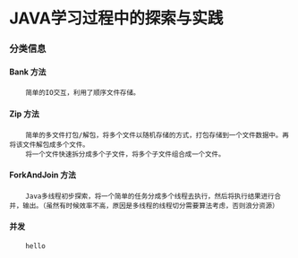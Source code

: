 # JAVA学习过程中的探索与实践

### 分类信息
#### Bank 方法
```$xslt
    简单的IO交互，利用了顺序文件存储。
```
#### Zip 方法
```$xslt
    简单的多文件打包/解包，将多个文件以随机存储的方式，打包存储到一个文件数据中。再将该文件解包成多个文件。
    将一个文件快速拆分成多个子文件，将多个子文件组合成一个文件。
```
#### ForkAndJoin 方法
```$xslt
    Java多线程初步探索，将一个简单的任务分成多个线程去执行，然后将执行结果进行合并，输出。（虽然有时候效率不高，原因是多线程的线程切分需要算法考虑，否则浪分资源）
```
#### 并发
```$xslt
    hello
```